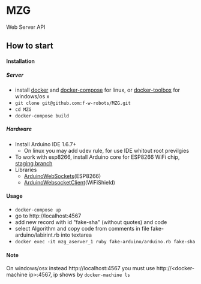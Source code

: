 # MZG
Web Server API

## How to start

#### Installation
##### Server

  - install [docker](https://docs.docker.com/linux/step_one/) and [docker-compose](https://docs.docker.com/compose/install/) for linux, or [docker-toolbox](https://www.docker.com/products/docker-toolbox) for windows/os x
  - ```git clone git@github.com:f-w-robots/MZG.git```
  - ```cd MZG```
  - ```docker-compose build```

##### Hardware
  - Install Arduino IDE 1.6.7+
    - On linux you may  add udev rule, for use IDE whitout root previlgies
  - To work with esp8266, install Arduino core for ESP8266 WiFi chip, [staging branch](https://github.com/esp8266/Arduino#staging-version-)
  - Libraries
    - [ArduinoWebSockets](rduinoWebSockets)(ESP8266)
    - [ArduinoWebsocketClient](https://github.com/f-w-robots/ArduinoWebsocketClient)(WiFiShield)

#### Usage
  - ```docker-compose up```
  - go to http://localhost:4567
  - add new record with id "fake-sha" (without quotes) and code
  - select Algorithm and copy code from comments in file fake-arduino/labirint.rb into textarea
  - ```docker exec -it mzg_aserver_1 ruby fake-arduino/arduino.rb fake-sha```

#### Note
On windows/osx instead http://localhost:4567 you must use http://\<docker-machine ip\>:4567, ip shows by ```docker-machine ls```
